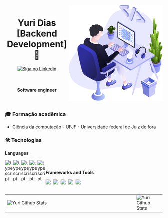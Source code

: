 <img align="right" src="https://github.com/diasYuri/diasYuri/blob/main/img/user.png?raw=true" width="300"/>

<h1 align="center">Yuri Dias [Backend Development] 👋</h1>

<p align="center">
 <a href="https://www.linkedin.com/in/yuri-dias/">
    <img alt="Siga no Linkedin" src="https://img.shields.io/badge/-LinkedIn-blue?style=flat-square&logo=Linkedin&logoColor=white&link=https://www.linkedin.com/in/gelzieny-r-martins-180551106/">
  </a>
</p>
<br>

<h4 align="center"> 
	Software engineer
</h4>
<br>

### :mortar_board: Formação acadêmica

- Ciência da computação - UFJF - Universidade federal de Juiz de fora

### 🛠 Tecnologias

**Languages**

<p align="left">
  <!-- TYPESCRIPT Icon -->
  <img align="left" alt="typescript" width="26px" src="https://upload.wikimedia.org/wikipedia/commons/thumb/4/4c/Typescript_logo_2020.svg/1200px-Typescript_logo_2020.svg.png"/>&nbsp;
  <!-- C# Icon -->
  <img align="left" alt="typescript" width="26px" src="https://seeklogo.com/images/C/c-sharp-c-logo-02F17714BA-seeklogo.com.png"/>&nbsp;
  <!-- C++ Icon -->
  <img align="left" alt="typescript" width="26px" src="https://raw.githubusercontent.com/isocpp/logos/master/cpp_logo.png"/>&nbsp;
  <!-- JAVA Icon -->
  <img align="left" alt="typescript" width="26px" src="https://www.celsonunes.com.br/wp-content/uploads/2018/05/java-logo.png"/>&nbsp;
  <!-- GO Icon -->
  <img align="left" alt="typescript" width="26px" src="https://user-images.githubusercontent.com/727262/40395108-6bcc327a-5e1e-11e8-9f76-3917983b8563.png"/>&nbsp;
  
</p>

**Frameworks and Tools**

<p align="left">
  <!-- Node Icon -->
  <img src="https://image.pngaaa.com/668/4547668-small.png">&nbsp;
  <!-- ASP.NET CORE Icon -->
  <img src="https://upload.wikimedia.org/wikipedia/commons/thumb/e/ee/.NET_Core_Logo.svg/1200px-.NET_Core_Logo.svg.png">&nbsp;
  <!-- Spring Boot Icon -->
  <img src="https://user-images.githubusercontent.com/33158051/103466606-760a4000-4d14-11eb-9941-2f3d00371471.png">&nbsp;
  <!-- Docker Icon -->
  <img height='40' src="https://www.docker.com/sites/default/files/d8/2019-07/vertical-logo-monochromatic.png">&nbsp;
  <!-- Django Icon -->
  <img height='50' src="https://img1.gratispng.com/20180824/gwx/kisspng-computer-icons-pro-git-portable-network-graphics-i-git-book-pro-git-app-app-5b80546bc0a4c5.2332101615351368757891.jpg">&nbsp;
  
</p>

<p align="center">
<table align='left'>
  <row>
    <td>
     <!-- Card -->
      <img align="left" width="400px" alt="Yuri Github Stats" src="https://github-readme-stats.vercel.app/api?username=diasYuri&show_icons=true&hide_border=true&count_private=true&hide=prs,contribs&theme=radical" />
    </td>
    <td>
      <img align="right" alt="Yuri Github Stats" src="https://github-readme-stats.vercel.app/api/top-langs/?username=diasYuri&layout=compact&theme=radical" />
    </td>
  </row>
</table>
</p>
